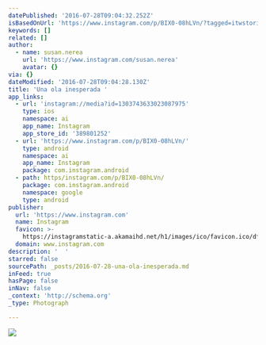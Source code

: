 ```yaml
---
datePublished: '2016-07-28T09:04:32.252Z'
isBasedOnUrl: 'https://www.instagram.com/p/BIX0-08hLVn/?tagged=itwstories'
keywords: []
related: []
author:
  - name: susan.nerea
    url: 'https://www.instagram.com/susan.nerea'
    avatar: {}
via: {}
dateModified: '2016-07-28T09:04:28.130Z'
title: 'Una ola inesperada '
app_links:
  - url: 'instagram://media?id=1303743633023087975'
    type: ios
    namespace: ai
    app_name: Instagram
    app_store_id: '389801252'
  - url: 'https://www.instagram.com/p/BIX0-08hLVn/'
    type: android
    namespace: ai
    app_name: Instagram
    package: com.instagram.android
  - path: https/instagram.com/p/BIX0-08hLVn/
    package: com.instagram.android
    namespace: google
    type: android
publisher:
  url: 'https://www.instagram.com'
  name: Instagram
  favicon: >-
    https://instagramstatic-a.akamaihd.net/h1/images/ico/favicon.ico/dfa85bb1fd63.ico
  domain: www.instagram.com
description: '  '
starred: false
sourcePath: _posts/2016-07-28-una-ola-inesperada.md
inFeed: true
hasPage: false
inNav: false
_context: 'http://schema.org'
_type: Photograph

---
```

![  ](https://imgflo.herokuapp.com/graph/vahj1ThiexotieMo/c6670561aa6cc9ad6b6c2901825fc6a7/noop.jpg?input=https%3A%2F%2Fscontent.cdninstagram.com%2Ft51.2885-15%2Fs640x640%2Fsh0.08%2Fe35%2F13767680_1760004367604698_1589292873_n.jpg%3Fig_cache_key%3DMTMwMzc0MzYzMzAyMzA4Nzk3NQ%253D%253D.2)